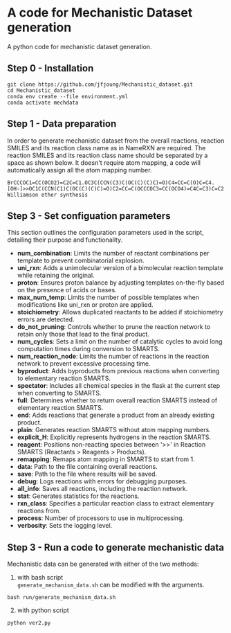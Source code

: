# A code for Mechanistic Dataset generation
A python code for mechanistic dataset generation. 

## Step 0 - Installation
```shell
git clone https://github.com/jfjoung/Mechanistic_dataset.git
cd Mechanistic_dataset
conda env create --file environment.yml
conda activate mechdata
```

## Step 1 - Data preparation
In order to generate mechanistic dataset from the overall reactions, reaction SMILES and its reaction class name as in NameRXN are required. The reaction SMILES and its reaction class name should be separated by a space as shown below.
It doesn't require atom mapping, a code will automatically assign all the atom mapping number. 
```text
BrCCCOC1=CC(OCO2)=C2C=C1.OC3C(CCN(C3)C(OC(C)(C)C)=O)C4=CC=C(O)C=C4.[OH-]>>OC1C(CCN(C1)C(OC(C)(C)C)=O)C2=CC=C(OCCCOC3=CC(OCO4)=C4C=C3)C=C2 Williamson ether synthesis
```

## Step 3 - Set configuation parameters
This section outlines the configuration parameters used in the script, detailing their purpose and functionality.

- **num_combination**: Limits the number of reactant combinations per template to prevent combinatorial explosion.
- **uni_rxn**: Adds a unimolecular version of a bimolecular reaction template while retaining the original.
- **proton**: Ensures proton balance by adjusting templates on-the-fly based on the presence of acids or bases.
- **max_num_temp**: Limits the number of possible templates when modifications like uni_rxn or proton are applied.
- **stoichiometry**: Allows duplicated reactants to be added if stoichiometry errors are detected.
- **do_not_pruning**: Controls whether to prune the reaction network to retain only those that lead to the final product.
- **num_cycles**: Sets a limit on the number of catalytic cycles to avoid long computation times during conversion to SMARTS.
- **num_reaction_node**: Limits the number of reactions in the reaction network to prevent excessive processing time.
- **byproduct**: Adds byproducts from previous reactions when converting to elementary reaction SMARTS.
- **spectator**: Includes all chemical species in the flask at the current step when converting to SMARTS.
- **full**: Determines whether to return overall reaction SMARTS instead of elementary reaction SMARTS.
- **end**: Adds reactions that generate a product from an already existing product.
- **plain**: Generates reaction SMARTS without atom mapping numbers.
- **explicit_H**: Explicitly represents hydrogens in the reaction SMARTS.
- **reagent**: Positions non-reacting species between '>>' in Reaction SMARTS (Reactants > Reagents > Products).
- **remapping**: Remaps atom mapping in SMARTS to start from 1.
- **data**: Path to the file containing overall reactions.
- **save**: Path to the file where results will be saved.
- **debug**: Logs reactions with errors for debugging purposes.
- **all_info**: Saves all reactions, including the reaction network.
- **stat**: Generates statistics for the reactions.
- **rxn_class**: Specifies a particular reaction class to extract elementary reactions from.
- **process**: Number of processors to use in multiprocessing.
- **verbosity**: Sets the logging level.

## Step 3 - Run a code to generate mechanistic data

Mechanistic data can be generated with either of the two methods:
1. with bash script\
<code>generate_mechanism_data.sh</code> can be modified with the arguments. 
```shell
bash run/generate_mechanism_data.sh
```

2. with python script
```shell
python ver2.py
```
